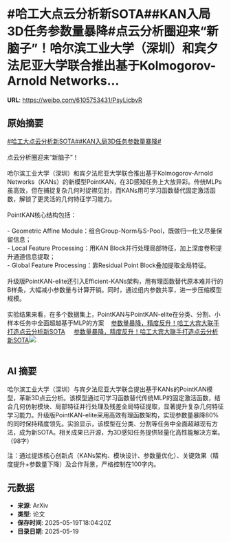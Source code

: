 # #哈工大点云分析新SOTA##KAN入局3D任务参数量暴降#点云分析圈迎来“新脑子”！哈尔滨工业大学（深圳）和宾夕法尼亚大学联合推出基于Kolmogorov-Arnold Networks...

**URL**: https://weibo.com/6105753431/PsyLicbvR

## 原始摘要

<a href="https://m.weibo.cn/search?containerid=231522type%3D1%26t%3D10%26q%3D%23%E5%93%88%E5%B7%A5%E5%A4%A7%E7%82%B9%E4%BA%91%E5%88%86%E6%9E%90%E6%96%B0SOTA%23&amp;extparam=%23%E5%93%88%E5%B7%A5%E5%A4%A7%E7%82%B9%E4%BA%91%E5%88%86%E6%9E%90%E6%96%B0SOTA%23" data-hide=""><span class="surl-text">#哈工大点云分析新SOTA#</span></a><a href="https://m.weibo.cn/search?containerid=231522type%3D1%26t%3D10%26q%3D%23KAN%E5%85%A5%E5%B1%803D%E4%BB%BB%E5%8A%A1%E5%8F%82%E6%95%B0%E9%87%8F%E6%9A%B4%E9%99%8D%23&amp;extparam=%23KAN%E5%85%A5%E5%B1%803D%E4%BB%BB%E5%8A%A1%E5%8F%82%E6%95%B0%E9%87%8F%E6%9A%B4%E9%99%8D%23" data-hide=""><span class="surl-text">#KAN入局3D任务参数量暴降#</span></a><br><br>点云分析圈迎来“新脑子”！<br><br>哈尔滨工业大学（深圳）和宾夕法尼亚大学联合推出基于Kolmogorov-Arnold Networks（KANs）的新模型PointKAN，在3D感知任务上大放异彩。传统MLPs虽高效，但在捕捉复杂几何时捉襟见肘，而KANs用可学习函数替代固定激活函数，解锁了更灵活的几何特征学习能力。<br><br>PointKAN核心结构包括：<br><br>- Geometric Affine Module：组合Group-Norm与S-Pool，既做归一化又尽量保留信息；<br>- Local Feature Processing：用KAN Block并行处理局部特征，加上深度卷积提升通道信息提取；<br>- Global Feature Processing：靠Residual Point Block叠加提取全局特征。<br><br>升级版PointKAN-elite还引入Efficient-KANs架构，用有理函数替代原本难并行的B样条，大幅减小参数量与计算开销。同时，通过组内参数共享，进一步压缩模型规模。<br><br>实验结果来看，在多个数据集上，PointKAN与PointKAN-elite在分类、分割、小样本任务中全面超越基于MLP的方案<a href="https://weibo.cn/sinaurl?u=https%3A%2F%2Fmp.weixin.qq.com%2Fs%2F1_sgobR3RgYMzD9QhDacSA" data-hide=""><span class="url-icon"><img style="width: 1rem;height: 1rem" src="https://h5.sinaimg.cn/upload/2015/09/25/3/timeline_card_small_web_default.png" referrerpolicy="no-referrer"></span><span class="surl-text">参数量暴降，精度反升！哈工大宾大联手打造点云分析新SOTA</span></a> <a href="https://weibo.com/ttarticle/p/show?id=2309405168068124344392" data-hide=""><span class="url-icon"><img style="width: 1rem;height: 1rem" src="https://h5.sinaimg.cn/upload/2015/09/25/3/timeline_card_small_article_default.png" referrerpolicy="no-referrer"></span><span class="surl-text">参数量暴降，精度反升！哈工大宾大联手打造点云分析新SOTA</span></a><img style="" src="https://tvax1.sinaimg.cn/large/006Fd7o3gy1i1kxcm654kj30rs0fmtav.jpg" referrerpolicy="no-referrer"><br><br>

## AI 摘要

哈尔滨工业大学（深圳）与宾夕法尼亚大学联合提出基于KANs的PointKAN模型，革新3D点云分析。该模型通过可学习函数替代传统MLP的固定激活函数，结合几何仿射模块、局部特征并行处理及残差全局特征提取，显著提升复杂几何特征学习能力。升级版PointKAN-elite采用高效有理函数架构，实现参数量暴降80%的同时保持精度领先。实验显示，该模型在分类、分割等任务中全面超越现有方法，成为新SOTA。相关成果已开源，为3D感知任务提供轻量化高性能解决方案。（98字）  

注：通过提炼核心创新点（KANs架构、模块设计、参数量优化）、关键效果（精度提升+参数量下降）及合作背景，严格控制在100字内。

## 元数据

- **来源**: ArXiv
- **类型**: 论文
- **保存时间**: 2025-05-19T18:04:20Z
- **目录日期**: 2025-05-19
